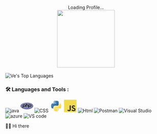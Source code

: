 <p align="center"> Loading Profile... <br>
<img src="https://i.gifer.com/origin/6a/6a2dfb96f278692f0900cc08975efe0e_w200.gif" width="180" height="180" /></a> 
</p>

<img alt="Ve's Top Languages" src="https://github-readme-stats.vercel.app/api/top-langs?username=vetate&langs_count=4&layout=compact&theme=react&bg_color=1F222E&title_color=68C3D4&icon_color=F8D866&border_color=1F222E" height="198px"/>

<h3>🛠 Languages and Tools :</h3>
<p align="left">
   <img src="https://www.vectorlogo.zone/logos/java/java-icon.svg" alt="java" width="40" height="40"/> 
   <img src="https://raw.githubusercontent.com/devicons/devicon/master/icons/php/php-original.svg" alt="PHP" width="40" height="40"/> 
   <img src="https://img.icons8.com/color/48/000000/css3.png" alt="CSS" width="40" height="40"/></a>
   <img src="https://raw.githubusercontent.com/devicons/devicon/master/icons/python/python-original.svg" alt="Python" width="40" height="40"/></a>
   <img src="https://raw.githubusercontent.com/devicons/devicon/master/icons/javascript/javascript-original.svg" alt="Javascript" width="40" height="40"/></a>
   <img src="https://img.icons8.com/color/48/000000/html-5--v1.png" alt="Html" width="40" height="40"/></a>
   <img src="https://www.vectorlogo.zone/logos/getpostman/getpostman-icon.svg" alt="Postman" width="40" height="40"/></a>
   <img src="https://img.icons8.com/fluency/48/null/visual-studio.png" alt="Visual Studio" width="40" height="40"/></a>
   <img src="https://www.vectorlogo.zone/logos/microsoft_azure/microsoft_azure-icon.svg" alt="azure" width="40" height="40"/></a>
   <img src="https://img.icons8.com/fluent/48/000000/visual-studio-code-2019.png" alt="VS code" width="40" height="40"/></a>
</p>

  🧟‍♀️ Hi there



<!--
**vetate/vetate** is a ✨ _special_ ✨ repository because its `README.md` (this file) appears on your GitHub profile.

Here are some ideas to get you started:


